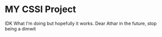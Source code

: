 # MY CSSI Project
IDK What I'm doing but hopefully it works.
Dear Athar in the future, stop being a dimwit
